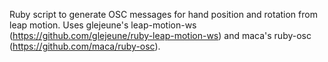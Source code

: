 Ruby script to generate OSC messages for hand position and rotation from leap motion. Uses glejeune's leap-motion-ws (https://github.com/glejeune/ruby-leap-motion-ws) and maca's ruby-osc (https://github.com/maca/ruby-osc).